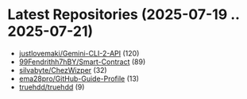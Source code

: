 # Latest Repositories (2025-07-19 .. 2025-07-21)

- [justlovemaki/Gemini-CLI-2-API](https://github.com/justlovemaki/Gemini-CLI-2-API) (120)
- [99Fendrithh7hBY/Smart-Contract](https://github.com/99Fendrithh7hBY/Smart-Contract) (89)
- [silvabyte/ChezWizper](https://github.com/silvabyte/ChezWizper) (32)
- [ema28pro/GitHub-Guide-Profile](https://github.com/ema28pro/GitHub-Guide-Profile) (13)
- [truehdd/truehdd](https://github.com/truehdd/truehdd) (9)

